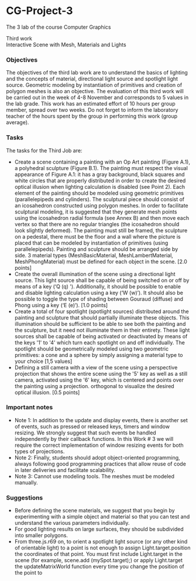 # CG-Project-3
The 3 lab of the course Computer Graphics

Third work<br>Interactive Scene with Mesh, Materials and Lights

### Objectives
The objectives of the third lab work are to understand the basics of lighting and the concepts of material, directional light source and spotlight light source. Geometric modeling by instantiation of primitives and creation of polygon meshes is also an objective.
The evaluation of this third work will be carried out in the week of 4-8 November and corresponds to 5 values ​​in the lab grade. This work has an estimated effort of 10 hours per group member, spread over two weeks.
Do not forget to inform the laboratory teacher of the hours spent by the group in performing this work (group average).
 
### Tasks
The tasks for the Third Job are:
- Create a scene containing a painting with an Op Art painting (Figure A.1), a polyhedral sculpture (Figure B.1). The painting must respect the visual appearance of Figure A.1: it has a gray background, black squares and white circles that are properly distributed in order to create the desired optical illusion when lighting calculation is disabled (see Point 2). Each element of the painting should be modeled using geometric primitives (parallelepipeds and cylinders). The sculptural piece should consist of an icosahedron constructed using polygon meshes. In order to facilitate sculptural modeling, it is suggested that they generate mesh points using the icosahedron radial formula (see Annex B) and then move each vertex so that there are no regular triangles (the icosahedron should look slightly deformed). The painting must still be framed, the sculpture on a pedestal, there must be the floor and a wall where the picture is placed that can be modeled by instantiation of primitives (using parallelepipeds). Painting and sculpture should be arranged side by side. 3 material types (MeshBasicMaterial, MeshLambertMaterial, MeshPhongMaterial) must be defined for each object in the scene. [2.0 points] 
- Create the overall illumination of the scene using a directional light source. This light source shall be capable of being switched on or off by means of a key (‘Q (q) '). Additionally, it should be possible to enable and disable lighting calculation using a key (‘W (w)’). It should also be possible to toggle the type of shading between Gouraud (diffuse) and Phong using a key (‘E (e)’). [1.0 points] 
- Create a total of four spotlight (spotlight sources) distributed around the painting and sculpture that should partially illuminate these objects. This illumination should be sufficient to be able to see both the painting and the sculpture, but it need not illuminate them in their entirety. These light sources shall be capable of being activated or deactivated by means of the keys '1' to '4' which turn each spotlight on and off individually. The spotlight should be geometrically modeled using two geometric primitives: a cone and a sphere by simply assigning a material type to your choice [1,5 values] 
- Defining a still camera with a view of the scene using a perspective projection that shows the entire scene using the '5' key as well as a still camera, activated using the '6' key, which is centered and points over the painting using a projection. orthogonal to visualize the desired optical illusion. [0.5 points] 

### Important notes
- Note 1: In addition to the update and display events, there is another set of events, such as pressed or released keys, timers and window resizing. We strongly suggest that such events be handled independently by their callback functions. In this Work # 3 we will require the correct implementation of window resizing events for both types of projections.
- Note 2: Finally, students should adopt object-oriented programming, always following good programming practices that allow reuse of code in later deliveries and facilitate scalability.
- Note 3: Cannot use modeling tools. The meshes must be modeled manually.

### Suggestions
- Before defining the scene materials, we suggest that you begin by experimenting with a simple object and material so that you can test and understand the various parameters individually.
- For good lighting results on large surfaces, they should be subdivided into smaller polygons.
- From three.js.r69 on, to orient a spotlight light source (or any other kind of orientable light) to a point is not enough to assign Light.target.position the coordinates of that point. You must first include Light.target in the scene (for example, scene.add (mySpot.target);) or apply Light.target the updateMatrixWorld function every time you change the position of the point to
